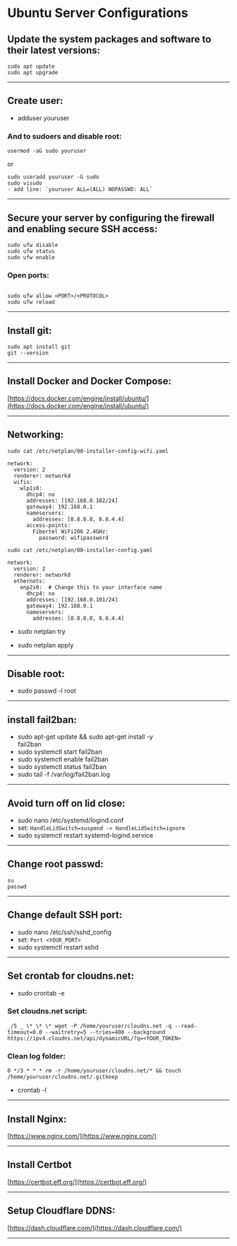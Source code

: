 # Ubuntu Server Configurations

## Update the system packages and software to their latest versions:

```
sudo apt update
sudo apt upgrade
```

<hr/>

## Create user:

- adduser youruser

### And to sudoers and disable root:

```
usermod -aG sudo youruser
```

or

```
sudo useradd youruser -G sudo
sudo visudo
- add line: `youruser ALL=(ALL) NOPASSWD: ALL`
```

<hr/>

## Secure your server by configuring the firewall and enabling secure SSH access:

```
sudo ufw disable
sudo ufw status
sudo ufw enable
```

### Open ports:

```

sudo ufw allow <PORT>/<PROTOCOL>
sudo ufw reload
```

<hr/>

## Install git:

```
sudo apt install git
git --version
```

<hr/>

## Install Docker and Docker Compose:

[https://docs.docker.com/engine/install/ubuntu/](https://docs.docker.com/engine/install/ubuntu/)

<hr/>

## Networking:

`sudo cat /etc/netplan/00-installer-config-wifi.yaml`

```
network:
  version: 2
  renderer: networkd
  wifis:
    wlp1s0:
      dhcp4: no
      addresses: [192.168.0.102/24]
      gateway4: 192.168.0.1
      nameservers:
        addresses: [8.8.8.8, 8.8.4.4]
      access-points:
        Fibertel WiFi206 2.4GHz:
          password: wifipassword
```

`sudo cat /etc/netplan/00-installer-config.yaml`

```
network:
  version: 2
  renderer: networkd
  ethernets:
    enp2s0:  # Change this to your interface name
      dhcp4: no
      addresses: [192.168.0.101/24]
      gateway4: 192.168.0.1
      nameservers:
        addresses: [8.8.8.8, 8.8.4.4]
```

- sudo netplan try

- sudo netplan apply

<hr/>

## Disable root:

- sudo passwd -l root

<hr/>

## install fail2ban:

- sudo apt-get update && sudo apt-get install -y \
  fail2ban
- sudo systemctl start fail2ban
- sudo systemctl enable fail2ban
- sudo systemctl status fail2ban
- sudo tail -f /var/log/fail2ban.log

<hr/>

## Avoid turn off on lid close:

- sudo nano /etc/systemd/logind.conf
- set: `HandleLidSwitch=suspend -> HandleLidSwitch=ignore`
- sudo systemctl restart systemd-logind.service

<hr/>

## Change root passwd:

```
su
passwd
```

<hr/>

## Change default SSH port:

- sudo nano /etc/ssh/sshd_config
- set: `Port <YOUR_PORT>`
- sudo systemctl restart sshd

<hr/>

## Set crontab for cloudns.net:

- sudo crontab -e

### Set cloudns.net script:

```
_/5 _ \* \* \* wget -P /home/youruser/cloudns.net -q --read-timeout=0.0 --waitretry=5 --tries=400 --background https://ipv4.cloudns.net/api/dynamicURL/?q=<YOUR_TOKEN>
```

### Clean log folder:

```
0 */3 * * * rm -r /home/youruser/cloudns.net/* && touch /home/youruser/cloudns.net/.gitkeep

```

- crontab -l

<hr/>

## Install Nginx:

[https://www.nginx.com/](https://www.nginx.com/)

<hr/>

## Install Certbot

[https://certbot.eff.org/](https://certbot.eff.org/)

<hr/>

## Setup Cloudflare DDNS:

[https://dash.cloudflare.com/](https://dash.cloudflare.com/)

<hr/>
